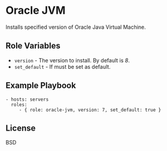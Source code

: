 # Oracle JVM

Installs specified version of Oracle Java Virtual Machine.

## Role Variables

* `version` - The version to install. By default is _8_.
* `set_default` - If must be set as default.

## Example Playbook

    - hosts: servers
      roles:
         - { role: oracle-jvm, version: 7, set_default: true }

## License

BSD
